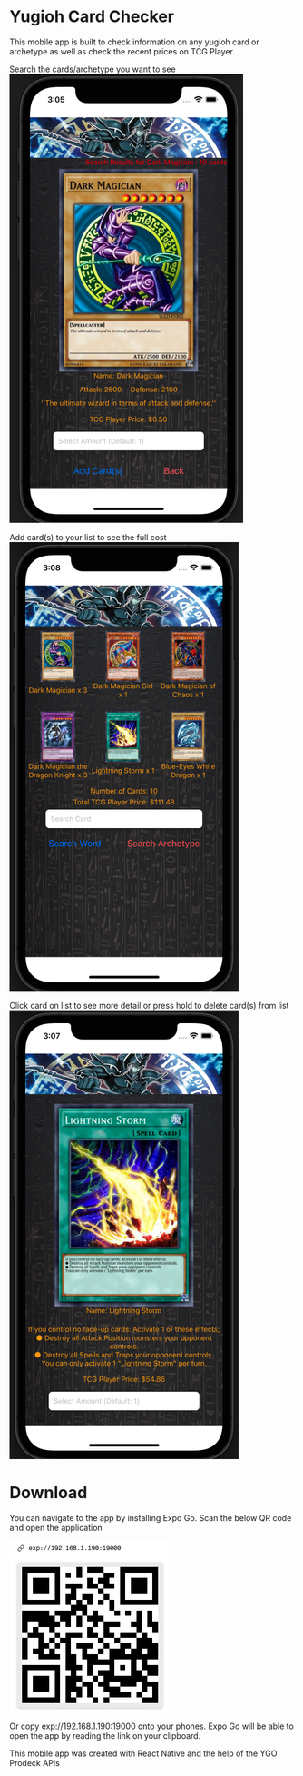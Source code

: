# Yugioh Card Checker

This mobile app is built to check information on any yugioh card or archetype as well as check the recent prices on TCG Player.

Search the cards/archetype you want to see
![Alt text](assets/DM.png?raw=true "Searched Card(s)")

Add card(s) to your list to see the full cost
![Alt text](assets/list.png?raw=true "Card List")

Click card on list to see more detail or press hold to delete card(s) from list
![Alt text](assets/singlecard.png?raw=true "Card List")

# Download

You can navigate to the app by installing Expo Go. Scan the below QR code and open the application

![Alt text](assets/QR.png?raw=true "QR Code")

Or copy exp://192.168.1.190:19000 onto your phones. Expo Go will be able to open the app by reading the link on your clipboard.

This mobile app was created with React Native and the help of the YGO Prodeck APIs
